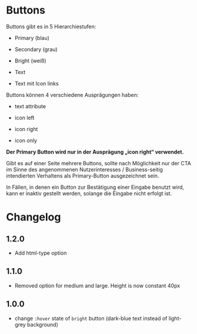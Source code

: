 # Buttons

Buttons gibt es in 5 Hierarchiestufen:

- Primary (blau)

- Secondary (grau)

- Bright (weiß)

- Text

- Text mit Icon links

Buttons können 4 verschiedene Ausprägungen haben:

- text attribute

- icon left

- icon right

- icon only

**Der Primary Button wird nur in der Ausprägung „icon right“ verwendet.**

Gibt es auf einer Seite mehrere Buttons, sollte nach Möglichkeit nur der CTA im Sinne des angenommenen Nutzerinteresses / Business-seitig intendierten Verhaltens als Primary-Button ausgezeichnet sein.

In Fällen, in denen ein Button zur Bestätigung einer Eingabe benutzt wird, kann er inaktiv gestellt werden, solange die Eingabe nicht erfolgt ist.

# Changelog

## 1.2.0

* Add html-type option

## 1.1.0

* Removed option for medium and large. Height is now constant 40px

## 1.0.0

* change `:hover` state of `bright` button (dark-blue text instead of light-grey background)
